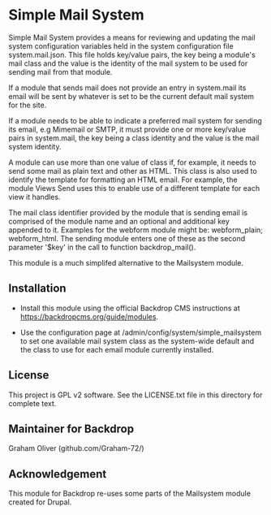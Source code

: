 # Simple Mail System

Simple Mail System provides a means for reviewing and updating 
the mail system configuration variables held in the system 
configuration file system.mail.json. This file holds
key/value pairs, the key being a module's mail class and the
value is the identity of the mail system to be used for
sending mail from that module. 

If a module that sends mail does not provide an entry in
system.mail its email will be sent by whatever is set to be
the current default mail system for the site.

If a module needs to be able to indicate a preferred mail system
for sending its email, e.g Mimemail or SMTP, it must provide one or
more key/value pairs in system.mail, the key being a class identity
and the value is the mail system identity.

A module can use more than one value of class if, for example, it needs
to send some mail as plain text and other as HTML. This class is also
used to identify the template for formatting an HTML email. For example, 
the module Views Send uses this to enable use of a different template
for each view it handles.

The mail class identifier provided by the module that is sending email
is comprised of the module name and an optional and additional key 
appended to it. Examples for the webform module might be: 
webform_plain; webform_html. The sending module enters one of these as 
the second parameter '$key' in the call to function backdrop_mail().

This module is a much simplifed alternative to the Mailsystem module.


## Installation

- Install this module using the official Backdrop CMS instructions at
  https://backdropcms.org/guide/modules.

- Use the configuration page at /admin/config/system/simple_mailsystem to
  set one available mail system class as the system-wide default and
  the class to use for each email module currently installed.
	
## License

This project is GPL v2 software. See the LICENSE.txt 
file in this directory for complete text.
    
## Maintainer for Backdrop

Graham Oliver (github.com/Graham-72/)



## Acknowledgement

This module for Backdrop re-uses some parts of the Mailsystem module
created for Drupal.
